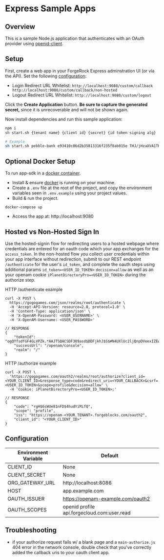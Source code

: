 # Express Sample Apps

## Overview

This is a sample Node.js application that authenticates with an OAuth provider using [openid-client](https://www.npmjs.com/package/openid-client).

## Setup

First, create a web app in your ForgeRock Express adminstration UI (or via the API). Set the following [configuration](#redirect_uris):

- Login Redirect URL Whitelist: `http://localhost:9080/custom/callback http://localhost:9080/custom/callback/non-hosted`
- Logout Redirect URL Whitelist: `http://localhost:9080/custom/logout`

Click the **Create Application** button. **Be sure to capture the generated secret,** since it is unrecoverable and will not be shown again.

Now install dependencies and run this sample application:

```bash
npm i
sh start.sh {tenant name} {client id} {secret} {id token signing alg}

# Example
sh start.sh pebble-bank e93410c06d2b35813316f235f8ab015e THJ/jHzaXVA1THKyIZQ9JRKA0YGzFYK2t5n//usAb/4= RS256
```

## Optional Docker Setup

To run app-sdk in a [docker container](https://docs.docker.com/install/).

- Install & ensure [docker](https://docs.docker.com/install/) is running on your machine.
- Create a `.env` file at the root of the project, and copy the environment variables seen in `.env.example` using your project values.
- Build & run the project.

```
docker-compose up
```

- Access the app at: http://localhost:9080

## Hosted vs Non-Hosted Sign In

Use the hosted-signin flow for redirecting users to a hosted webpage where credentials are entered for an oauth code which your app exchanges for the `access_token`. In the non-hosted flow _you_ collect user credentials within your app interface without redirection, submit to our REST endpoint `/authenticate` for the user's `id_token`, and complete the oauth steps using additional params `id_token=<USER_ID_TOKEN>` `decision=allow` as well as an your openam cookie `iPlanetDirectoryPro=<USER_ID_TOKEN>` during the authorize step.

HTTP /authenticate example

```
curl -X POST \
  https://gogogames.com/json/realms/root/authenticate \
  -H 'Accept-API-Version: resource=2.0, protocol=1.0' \
  -H 'Content-Type: application/json' \
  -H 'X-OpenAM-Password: <USER_USERNAME>' \
  -H 'X-OpenAM-Username: <USER_PASSWORD>'

// RESPONSE
{
    "tokenId": "ogQYfsdfGF4GLVPZk.*AAJTSQACSDF389asd$DDFjkhJ$S$#N4UXlUc2ljQnpDVeexIZEw5UFD$SDFG%MAAlMKMwMQ..*",
    "successUrl": "/openam/console",
    "realm": "/"
}
```

HTTP /authorize example

```
curl -X POST \
  'https://gogogames.com/oauth2/realms/root/authorize?client_id=<YOUR_CLIENT_ID>&response_type=code&redirect_uri=<YOUR_CALLBACK>&csrf=<USER_ID_TOKEN>&scope=profile&decision=allow' \
  -H 'Cookie: iPlanetDirectoryPro=<USER_ID_TOKEN>;'

// RESPONSE
{
    "code": "rgH$6sWUe81nFD$4hudYiMifQ",
    "scope": "profile",
    "iss": "https://openam-<YOUR_TENANT>.forgeblocks.com/oauth2",
    "client_id": "<YOUR_CLIENT_ID>"
}
```

## Configuration

| Environment Variable | Default                                     |
| -------------------- | ------------------------------------------- |
| CLIENT_ID            | None                                        |
| CLIENT_SECRET        | None                                        |
| ORG_GATEWAY_URL      | http://localhost:8086                       |
| HOST                 | app.example.com                             |
| OAUTH_ISSUER         | https://openam-example.com/oauth2           |
| OAUTH_SCOPES         | openid profile api.forgecloud.com:user.read |

## Troubleshooting

- if your authorize request fails w/ a blank page and a `main-authorize.js` 404 error in the network console, double check that you've correctly added the callback uris to your oauth client app.
